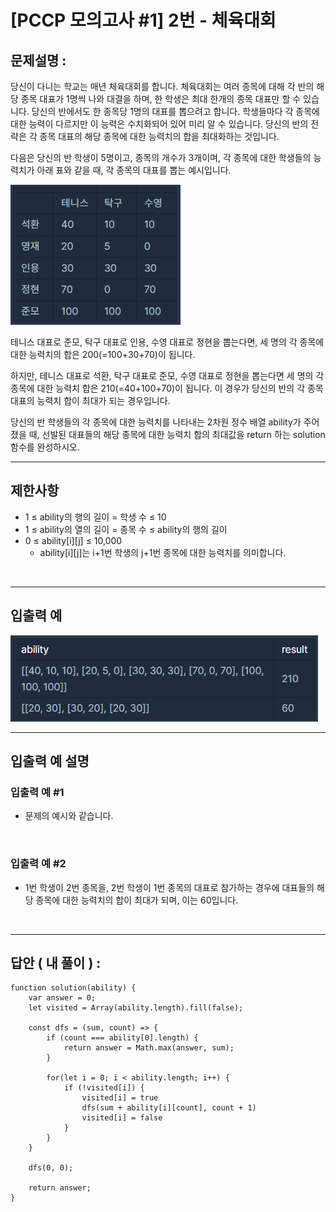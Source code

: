 # [PCCP 모의고사 #1] 2번 - 체육대회

## 문제설명 :

당신이 다니는 학교는 매년 체육대회를 합니다. 체육대회는 여러 종목에 대해 각 반의 해당 종목 대표가 1명씩 나와 대결을 하며, 한 학생은 최대 한개의 종목 대표만 할 수 있습니다. 당신의 반에서도 한 종목당 1명의 대표를 뽑으려고 합니다. 학생들마다 각 종목에 대한 능력이 다르지만 이 능력은 수치화되어 있어 미리 알 수 있습니다. 당신의 반의 전략은 각 종목 대표의 해당 종목에 대한 능력치의 합을 최대화하는 것입니다.

다음은 당신의 반 학생이 5명이고, 종목의 개수가 3개이며, 각 종목에 대한 학생들의 능력치가 아래 표와 같을 때, 각 종목의 대표를 뽑는 예시입니다.

<img src ='체육대회 1.png'>

테니스 대표로 준모, 탁구 대표로 인용, 수영 대표로 정현을 뽑는다면, 세 명의 각 종목에 대한 능력치의 합은 200(=100+30+70)이 됩니다.

하지만, 테니스 대표로 석환, 탁구 대표로 준모, 수영 대표로 정현을 뽑는다면 세 명의 각 종목에 대한 능력치 합은 210(=40+100+70)이 됩니다. 이 경우가 당신의 반의 각 종목 대표의 능력치 합이 최대가 되는 경우입니다.

당신의 반 학생들의 각 종목에 대한 능력치를 나타내는 2차원 정수 배열 ability가 주어졌을 때, 선발된 대표들의 해당 종목에 대한 능력치 합의 최대값을 return 하는 solution 함수를 완성하시오.

---

## 제한사항

- 1 ≤ ability의 행의 길이 = 학생 수 ≤ 10
- 1 ≤ ability의 열의 길이 = 종목 수 ≤ ability의 행의 길이
- 0 ≤ ability[i][j] ≤ 10,000
  - ability[i][j]는 i+1번 학생의 j+1번 종목에 대한 능력치를 의미합니다.

<br/>

---

## 입출력 예

<img src ='체육대회 2.png'>

<br/>

---

## 입출력 예 설명

### 입출력 예 #1

- 문제의 예시와 같습니다.

<br/>

### 입출력 예 #2

- 1번 학생이 2번 종목을, 2번 학생이 1번 종목의 대표로 참가하는 경우에 대표들의 해당 종목에 대한 능력치의 합이 최대가 되며, 이는 60입니다.

<br/>

---

## 답안 ( 내 풀이 ) :

```
function solution(ability) {
    var answer = 0;
    let visited = Array(ability.length).fill(false);

    const dfs = (sum, count) => {
        if (count === ability[0].length) {
            return answer = Math.max(answer, sum);
        }

        for(let i = 0; i < ability.length; i++) {
            if (!visited[i]) {
                visited[i] = true
                dfs(sum + ability[i][count], count + 1)
                visited[i] = false
            }
        }
    }

    dfs(0, 0);

    return answer;
}
```

